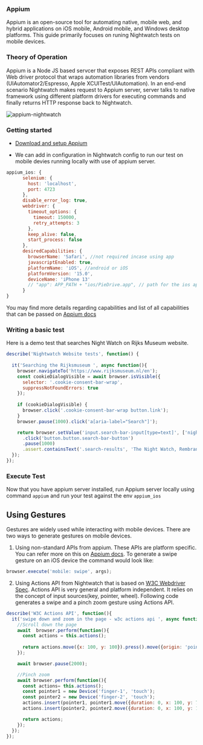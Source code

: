 ### Appium
Appium is an open-source tool for automating native, mobile web, and hybrid applications on iOS mobile, Android mobile, and Windows desktop platforms. This guide primarily focuses on runing Nightwatch tests on mobile devices.


### Theory of Operation

Appium is a Node JS based servcer that exposes REST APIs compliant with Web driver protocol that wraps automation libraries from vendors (UIAutomator2/Espresso, Apple XCUITest/UIAutomation). In an end-end scenario Nightwatch makes request to Appium server, server talks to native framework using different platform drivers for executing commands and finally returns HTTP response back to Nightwatch.


![appium-nightwatch](https://user-images.githubusercontent.com/28780767/141315676-148b9da3-7785-4eea-91f9-d1107e88696b.png)



### Getting started

- [Download and setup Appium](https://appium.io/docs/en/about-appium/getting-started/?lang=en#installing-appium)

- We can add in configuration in Nightwatch config to run our test on mobile devies running locally with use of appium server.

```js
appium_ios: {
      selenium: {
        host: 'localhost',
        port: 4723
      },
      disable_error_log: true,
      webdriver: {
        timeout_options: {
          timeout: 150000,
          retry_attempts: 3
        },
        keep_alive: false,
        start_process: false
      },
      desiredCapabilities: {
        browserName: 'Safari', //not required incase using app
        javascriptEnabled: true,
        platformName: 'iOS', //android or iOS
        platformVersion: '15.0',
        deviceName: 'iPhone 13'
        // "app": APP_PATH + "ios/PieDrive.app", // path for the ios app you want to test
      }
}
```
You may find more details regarding capabilities and list of all capabilities that can be passed on [Appium docs](http://appium.io/docs/en/writing-running-appium/caps/)


### Writing a basic test

Here is a demo test that searches Night Watch on Rijks Museum website.

```js
describe('Nightwatch Website tests', function() {
 
  it('Searching the Rijksmuseum ', async function(){
    browser.navigateTo('https://www.rijksmuseum.nl/en');
    const cookieDialogVisible = await browser.isVisible({
      selector: '.cookie-consent-bar-wrap',
      suppressNotFoundErrors: true
    });
 
    if (cookieDialogVisible) {
      browser.click('.cookie-consent-bar-wrap button.link');
    }
    browser.pause(1000).click('a[aria-label="Search"]');

    return browser.setValue('input.search-bar-input[type=text]', ['night watch'])
      .click('button.button.search-bar-button')
      .pause(1000)
      .assert.containsText('.search-results', 'The Night Watch, Rembrandt van Rijn, 1642');
  });
});
```

### Execute Test

Now that you have appium server installed, run Appium server locally using command `appium` and run your test against the env `appium_ios`

## Using Gestures
Gestures are widely used while interacting with mobile devices. There are two ways to generate gestures on mobile devices.

1. Using non-standard APIs from appium. These APIs are platform specific. You can refer more on this on [Appium docs](https://appium.io/docs/en/about-appium/intro/).
To generate a swipe gesture on an iOS device the command would look like:
```js
browser.execute('mobile: swipe', args);
```

2. Using Actions API from Nightwatch that is based on [W3C Webdriver Spec](https://w3c.github.io/webdriver/#actions). Actions API is very general and platform independent. It relies on the concept of input sources(key, pointer, wheel). Following code generates a swipe and a pinch zoom gesture using Actions API.

```js
describe('W3C Actions API', function(){
  it('swipe down and zoom in the page - w3c actions api ', async function(){
    //Scroll down the page
    await  browser.perform(function(){
      const actions = this.actions();
  
      return actions.move({x: 100, y: 100}).press().move({origin: 'pointer', y: -300, duration: 50}).release();
    });

    await browser.pause(2000);

    //Pinch zoom
    await browser.perform(function(){
      const actions= this.actions();
      const pointer1 = new Device('finger-1', 'touch');
      const pointer2 = new Device('finger-2', 'touch');
      actions.insert(pointer1, pointer1.move({duration: 0, x: 100, y: 70}), pointer1.press(), {type: 'pause', duration: 500}, pointer1.move({duration: 1000, origin: 'pointer', x: 0, y: -20}), pointer1.release());
      actions.insert(pointer2, pointer2.move({duration: 0, x: 100, y: 100}), pointer2.press(), {type: 'pause', duration: 500}, pointer2.move({duration: 1000, origin: 'pointer', x: 0, y: 20}), pointer2.release());

      return actions;       
    });
  });
});

```
